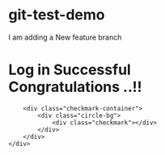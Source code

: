 # git-test-demo
I am adding a New feature branch

<!DOCTYPE html>
<html lang="en">
<head>
    <meta charset="UTF-8">
    <meta name="viewport" content="width=device-width, initial-scale=1.0">
    <title>Login Success</title>
    <link rel="stylesheet" href="style.css">
</head>
<body>
    <div class="success-card">
        <h1 class="success-title">
            Log in Successful<br>
            Congratulations ..!!
        </h1>
        
        <div class="checkmark-container">
            <div class="circle-bg">
                <div class="checkmark"></div>
            </div>
        </div>
    </div>
</body>
</html>